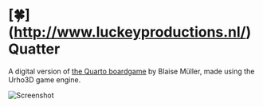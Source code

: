 # [:four_leaf_clover:] (http://www.luckeyproductions.nl/) Quatter
A digital version of [the Quarto boardgame](https://en.wikipedia.org/wiki/Quarto_%28board_game%29) by Blaise Müller, made using the Urho3D game engine.

![Screenshot](https://raw.githubusercontent.com/Modanung/Quatter/master/Screenshot_Wed_May_25_10_10_24_2016.png)